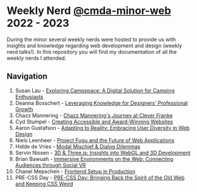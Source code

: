 # Weekly Nerd [@cmda-minor-web](https://github.com/cmda-minor-web) 2022 - 2023

During the minor several weekly nerds were hosted to provide us with insights and knowledge regarding web development and design (weekly nerd talks!). In this repository you will find my documentation of all the weekly nerds I attended.

## Navigation
1. Susan Lau - [Exploring Campspace: A Digital Solution for Camping Enthusiasts](/nerds/susan_lau.md)
2. Deanna Bosschert - [Leveraging Knowledge for Designers' Professional Growth](/nerds/deanna_bosschert.md)
3. Chazz Mannering - [Chazz Mannering's Journey at Clever Franke](/nerds/chazz_mannering.md)
4. Cyd Stumpel - [Creating Accessible and Award-Winning Websites](/nerds/cyd_stumpel.md)
5. Aaron Gustafson - [Adapting to Reality: Embracing User Diversity in Web Design](/nerds/aaron_gustafson.md)
6. Niels Leenheer - [Project Fugu and the Future of Web Applications](/nerds/niels_leenheer.md)
7. Hidde de Vries - [Modal Mischief & Dialog Dilemmas](/nerds/hidde_de_vries.md)
8. Servin Nissen - [3D & Three.js: Insights into WebGL and 3D Development](/nerds/servin_nissen.md)
9. Brian Bawuah - [Immersive Environments on the Web: Connecting Audiences through Social VR](/nerds/brian_bawuah.md)
10. Chanel Mepschen - [Frontend Setup in Production](/nerds/chanel_mepschen.md)
10. PRE-CSS Day - [PRE-CSS Day: Bringing Back the Spirit of the Old Web and Keeping CSS Weird](/pre_css-day.md)

<!-- TODO -->
<!-- Drie keer schrijf je een uitgebreid artikel over een relevant onderwerp. 
Bijvoorbeeld een eigen onderzoek naar een techniek of een (technische) analyse van een website die in een Weekly Nerd is behandeld. 
[Lees hier meer over het schrijven van artikelen](#5-artikelen) en lees een paar voorbeelden van vorige jaren. -->

<!-- 
### Weekly Nerd artikelen

Drie keer schrijf je een uitgebreid artikel over een relevant web design en development onderwerp. 
Bijvoorbeeld een eigen onderzoek naar een techniek of een (technische) analyse van een website die in een Weekly Nerd is behandeld. 
Zorg voor juiste verwijzingen, bronvermelding en goede leesbare teksten. 
Engels wordt aangeraden.

Je blog met de verslagen en artikelen moet voor de laatste week van de Meesterproef ingeleverd zijn.  
Deadline zondag 19 juni 2022 voor 23:59.

Tip: Schrijf elke lesblok een artikel en lever dit in, dan hoef je niet alle artikelen aan het eind van de minor te schrijven en krijg je tussentijds feedback op je niveau en schrijfstijl. 


### Voorbeelden van artikelen van voorgaande jaren

* https://medium.com/@vincentkempers_/functional-light-programming-helped-me-a-lot-99856a9ac0ff
* https://codepen.io/servinnissen/post/plan-then-code
* https://github.com/Jamerrone/weekly-nerd-blog/blob/master/articles/article-3.md
* https://github.com/muise001/Weekly_Nerd#bruce-lawson---w3c-over-webstandards
* https://medium.com/@vincentkempers_/my-experience-at-nlhtml5-x-cssday-df855997a191 -->


